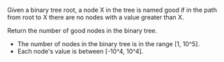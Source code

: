Given a binary tree root, a node X in the tree is named good if in the path from root to X there are no nodes with a value greater than X.

Return the number of good nodes in the binary tree.

- The number of nodes in the binary tree is in the range [1, 10^5].
- Each node's value is between [-10^4, 10^4].

